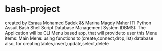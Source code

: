 # bash-project
created by Esraaa Mohamed Sadek && Marina Magdy Maher
ITI Python Assuit
Bash Shell Script Database Management System (DBMS):
The Application will be CLI Menu based app, that will provide to user this Menu items:
Main Menu:
using functions to (create,connect,drop,list) database
also, for creating tables,insert,update,select,delete

